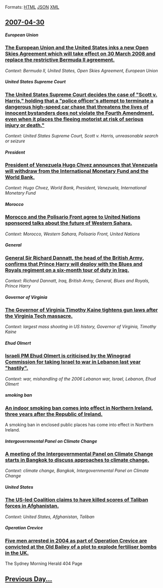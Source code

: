 
Formats: [HTML](2007/04/30/index.html)  [JSON](2007/04/30/index.json)  [XML](2007/04/30/index.xml)  

## [2007-04-30](/news/2007/04/30/index.md)

##### European Union
### [ The European Union and the United States inks a new Open Skies Agreement which will take effect on 30 March 2008 and replace the restrictive Bermuda II agreement. ](/news/2007/04/30/the-european-union-and-the-united-states-inks-a-new-open-skies-agreement-which-will-take-effect-on-30-march-2008-and-replace-the-restrictiv.md)
_Context: Bermuda II, United States, Open Skies Agreement, European Union_

##### United States Supreme Court
### [ The United States Supreme Court decides the case of "Scott v. Harris," holding that a "police officer's attempt to terminate a dangerous high-speed car chase that threatens the lives of innocent bystanders does not violate the Fourth Amendment, even when it places the fleeing motorist at risk of serious injury or death." ](/news/2007/04/30/the-united-states-supreme-court-decides-the-case-of-scott-v-harris-holding-that-a-police-officer-s-attempt-to-terminate-a-dangerous-hi.md)
_Context: United States Supreme Court, Scott v. Harris, unreasonable search or seizure_

##### President
### [ President of Venezuela Hugo Chvez announces that Venezuela will withdraw from the International Monetary Fund and the World Bank. ](/news/2007/04/30/president-of-venezuela-hugo-chavez-announces-that-venezuela-will-withdraw-from-the-international-monetary-fund-and-the-world-bank.md)
_Context: Hugo Chvez, World Bank, President, Venezuela, International Monetary Fund_

##### Morocco
### [ Morocco and the Polisario Front agree to United Nations sponsored talks about the future of Western Sahara. ](/news/2007/04/30/morocco-and-the-polisario-front-agree-to-united-nations-sponsored-talks-about-the-future-of-western-sahara.md)
_Context: Morocco, Western Sahara, Polisario Front, United Nations_

##### General
### [ General Sir Richard Dannatt, the head of the British Army, confirms that Prince Harry will deploy with the Blues and Royals regiment on a six-month tour of duty in Iraq. ](/news/2007/04/30/general-sir-richard-dannatt-the-head-of-the-british-army-confirms-that-prince-harry-will-deploy-with-the-blues-and-royals-regiment-on-a-s.md)
_Context: Richard Dannatt, Iraq, British Army, General, Blues and Royals, Prince Harry_

##### Governor of Virginia
### [ The Governor of Virginia Timothy Kaine tightens gun laws after the Virginia Tech massacre. ](/news/2007/04/30/the-governor-of-virginia-timothy-kaine-tightens-gun-laws-after-the-virginia-tech-massacre.md)
_Context: largest mass shooting in US history, Governor of Virginia, Timothy Kaine_

##### Ehud Olmert
### [ Israeli PM Ehud Olmert is criticised by the Winograd Commission for taking Israel to war in Lebanon last year "hastily". ](/news/2007/04/30/israeli-pm-ehud-olmert-is-criticised-by-the-winograd-commission-for-taking-israel-to-war-in-lebanon-last-year-hastily.md)
_Context: war, mishandling of the 2006 Lebanon war, Israel, Lebanon, Ehud Olmert_

##### smoking ban
### [ An indoor smoking ban comes into effect in Northern Ireland, three years after the Republic of Ireland. ](/news/2007/04/30/an-indoor-smoking-ban-comes-into-effect-in-northern-ireland-three-years-after-the-republic-of-ireland.md)
A smoking ban in enclosed public places has come into effect in Northern Ireland.

##### Intergovernmental Panel on Climate Change
### [ A meeting of the Intergovernmental Panel on Climate Change starts in Bangkok to discuss approaches to climate change. ](/news/2007/04/30/a-meeting-of-the-intergovernmental-panel-on-climate-change-starts-in-bangkok-to-discuss-approaches-to-climate-change.md)
_Context: climate change, Bangkok, Intergovernmental Panel on Climate Change_

##### United States
### [ The US-led Coalition claims to have killed scores of Taliban forces in Afghanistan. ](/news/2007/04/30/the-us-led-coalition-claims-to-have-killed-scores-of-taliban-forces-in-afghanistan.md)
_Context: United States, Afghanistan, Taliban_

##### Operation Crevice
### [ Five men arrested in 2004 as part of Operation Crevice are convicted at the Old Bailey of a plot to explode fertiliser bombs in the UK. ](/news/2007/04/30/five-men-arrested-in-2004-as-part-of-operation-crevice-are-convicted-at-the-old-bailey-of-a-plot-to-explode-fertiliser-bombs-in-the-uk.md)
The Sydney Morning Herald 404 Page

## [Previous Day...](/news/2007/04/29/index.md)

